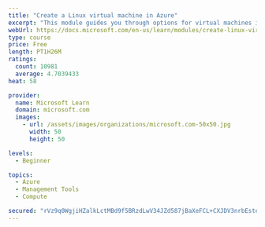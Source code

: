 ```yaml
---
title: "Create a Linux virtual machine in Azure"
excerpt: "This module guides you through options for virtual machines in Azure, creating and connecting a Linux virtual machine, and configuring your network settings."
webUrl: https://docs.microsoft.com/en-us/learn/modules/create-linux-virtual-machine-in-azure/
type: course
price: Free
length: PT1H26M
ratings:
  count: 10981
  average: 4.7039433
heat: 58

provider:
  name: Microsoft Learn
  domain: microsoft.com
  images:
    - url: /assets/images/organizations/microsoft.com-50x50.jpg
      width: 50
      height: 50

levels:
  - Beginner

topics:
  - Azure
  - Management Tools
  - Compute

secured: "rVz9q0WgjiHZalkLctMBd9f5BRzdLwV34JZd587jBaXeFCL+CXJDV3nrbEstevAuvNjQNwOF8xeTUw/Z13dRXoL+sas9WoUzBRScDp7p3uytnHnkc1yj2U572QJ6XcGBmxkQPX7q+17syv2qvrNP7b2/sP7r/iYcDpKrUM0xof4sMlYJ4RhWuMPsB+28wKgr9cbljxv3uGklu7jqTJZQfemJZAI3WqwjklceMGYb+/dBsTgxvW09dNoL2urJNLzfnZUn2OoKmu6mkhrqtDHr4pmHlicbGUI3RJ/8Vx7V1EkiI7Yj2JakE3HRKaPvhyYuKS9Dl1iWULcBACzLTX/HEcyyMoDwuVV2XKKoQp/is7697pnRpaYQsC6CBZyidtC1PeBjycs6m3++VwVGlpduWxsxuH60bNlC2jggsJ6bPHM=;rCgK9BQgpyyTJfxObwmcKw=="
---
```


